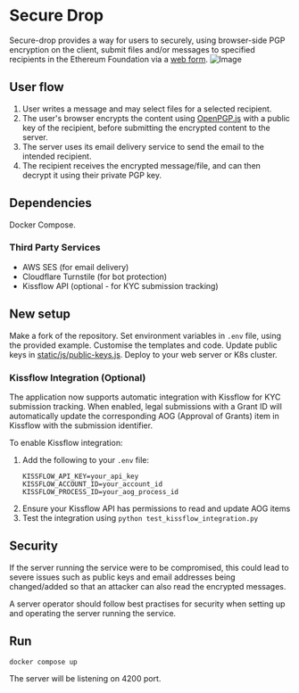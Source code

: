 # Secure Drop

Secure-drop provides a way for users to securely, using browser-side PGP encryption on the client, submit files and/or messages to specified recipients in the Ethereum Foundation via a [web form](https://secure-drop.ethereum.org/).
![Image](screenshot.png)

## User flow

1. User writes a message and may select files for a selected recipient.
2. The user's browser encrypts the content using [OpenPGP.js](https://openpgpjs.org/) with a public key of the recipient, before submitting the encrypted content to the server.
3. The server uses its email delivery service to send the email to the intended recipient.
4. The recipient receives the encrypted message/file, and can then decrypt it using their private PGP key.


## Dependencies

Docker Compose.


### Third Party Services

* AWS SES (for email delivery)
* Cloudflare Turnstile (for bot protection)
* Kissflow API (optional - for KYC submission tracking)


## New setup

Make a fork of the repository. Set environment variables in `.env` file, using the provided example. Customise the templates and code. Update public keys in [static/js/public-keys.js](static/js/public-keys.js). Deploy to your web server or K8s cluster.

### Kissflow Integration (Optional)

The application now supports automatic integration with Kissflow for KYC submission tracking. When enabled, legal submissions with a Grant ID will automatically update the corresponding AOG (Approval of Grants) item in Kissflow with the submission identifier.

To enable Kissflow integration:
1. Add the following to your `.env` file:
   ```
   KISSFLOW_API_KEY=your_api_key
   KISSFLOW_ACCOUNT_ID=your_account_id
   KISSFLOW_PROCESS_ID=your_aog_process_id
   ```
2. Ensure your Kissflow API has permissions to read and update AOG items
3. Test the integration using `python test_kissflow_integration.py`

## Security

If the server running the service were to be compromised, this could lead to severe issues such as public keys and email addresses being changed/added so that an attacker can also read the encrypted messages.

A server operator should follow best practises for security when setting up and operating the server running the service.


## Run
```
docker compose up
```

The server will be listening on 4200 port.
